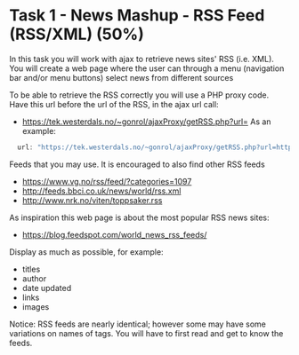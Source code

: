 # Task 1 - News Mashup - RSS Feed (RSS/XML) (50%)

In this task you will work with ajax to retrieve news sites' RSS (i.e. XML). You will create a web page where the user can through a menu (navigation bar and/or menu buttons) select news from different sources

To be able to retrieve the RSS correctly you will use a PHP proxy code. Have this url before the url of the RSS, in the ajax url call:
- https://tek.westerdals.no/~gonrol/ajaxProxy/getRSS.php?url=
As an example:
```js
  url: "https://tek.westerdals.no/~gonrol/ajaxProxy/getRSS.php?url=https://www.vg.no/rss/feed/?categories=1097"
```

Feeds that you may use. It is encouraged to also find other RSS feeds
- https://www.vg.no/rss/feed/?categories=1097
- http://feeds.bbci.co.uk/news/world/rss.xml
- http://www.nrk.no/viten/toppsaker.rss

As inspiration this web page is about the most popular RSS news sites:
- https://blog.feedspot.com/world_news_rss_feeds/

Display as much as possible, for example:
- titles
- author
- date updated
- links
- images

Notice: RSS feeds are nearly identical; however some may have some variations on names of tags. You will have to first read and get to know the feeds.
